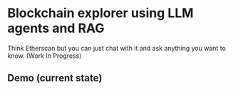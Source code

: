 # Blockchain explorer using LLM agents and RAG 

Think Etherscan but you can just chat with it and ask anything you want to know. (Work In Progress)



## Demo (current state)
